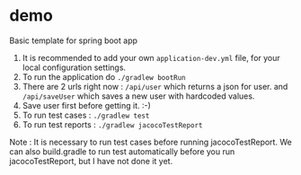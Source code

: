 # demo
Basic template for spring boot app

1. It is recommended to add your own `application-dev.yml` file, for your local configuration settings.
2. To run the application do `./gradlew bootRun`
3. There are 2 urls right now : `/api/user` which returns a json for user. and `/api/saveUser` which saves a new user 
   with hardcoded values.
4. Save user first before getting it. :-)   
5. To run test cases : `./gradlew test`
6. To run test reports : `./gradlew jacocoTestReport`

Note : It is necessary to run test cases before running jacocoTestReport. We can also build.gradle to run test automatically 
before you run jacocoTestReport, but I have not done it yet.
